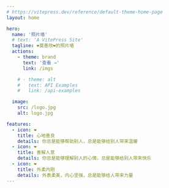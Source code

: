 ```yaml
---
# https://vitepress.dev/reference/default-theme-home-page
layout: home

hero:
  name: '照片墙'
  # text: 'A VitePress Site'
  tagline: ❤️莫善欣❤️的照片墙
  actions:
    - theme: brand
      text: '查看 →'
      link: /imgs

    # - theme: alt
    #   text: API Examples
    #   link: /api-examples

  image:
    src: /logo.jpg
    alt: logo.jpg

features:
  - icon: ❤️
    title: 心地善良
    details: 你总是能够帮助别人，总是能够给别人带来温暖
  - icon: ❤️
    title: 善解人意
    details: 你总是能够理解别人的心情，总是能够给别人带来快乐
  - icon: ❤️
    title: 外柔内刚
    details: 外表柔美，内心坚强，总是能够给人带来力量
---
```


<style>
:root {
  --vp-home-hero-name-color: transparent;
  --vp-home-hero-name-background: -webkit-linear-gradient(120deg, #bd34fe 30%, #41d1ff);
  --vp-home-hero-image-background-image: linear-gradient(-45deg, #bd34fe 50%, #47caff 50%);
  --vp-home-hero-image-filter: blur(44px);
}

.image-container .image-src {
  border-radius: 10%;
}

@media (min-width: 640px) {
  :root {
    --vp-home-hero-image-filter: blur(56px);
  }
}

@media (min-width: 960px) {
  :root {
    --vp-home-hero-image-filter: blur(68px);
  }
}
</style>
